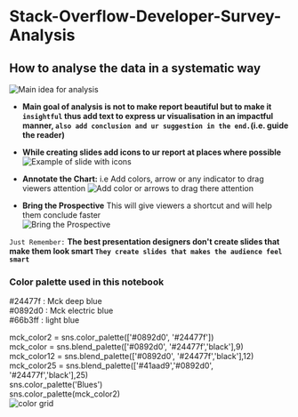 # Stack-Overflow-Developer-Survey-Analysis
## How to analyse the data in a systematic way
![Main idea for analysis](https://user-images.githubusercontent.com/86042628/141689338-53708cea-aa82-4c1c-be14-7531aa225c0f.PNG)
* **Main goal of analysis is not to make report beautiful but to make it `insightful` thus add text to express ur visualisation in an impactful manner, `also add conclusion and ur suggestion in the end.`(i.e. guide the reader)**
* **While creating slides add icons to ur report at places where possible** 
![Example of slide with icons](https://user-images.githubusercontent.com/86042628/141690331-f54baaf9-5e2b-4a37-872a-479ec1a09eee.jpg)

* **Annotate the Chart:** i.e Add colors, arrow or any indicator to drag viewers attention
![Add color or arrows to drag there attention](https://user-images.githubusercontent.com/86042628/141690129-fc03634c-eb2c-4ab2-af4c-d00b563b8423.PNG)

* **Bring the Prospective** This will give viewers a shortcut and will help them conclude faster  
![Bring the Prospective](https://user-images.githubusercontent.com/86042628/141690141-fbeaa0c1-99c3-45c7-8ddb-89f84c25a2d4.PNG)

`Just Remember:` **The best presentation designers don't create slides that make them look smart `They create slides that makes the audience feel smart`**
### Color palette used in this notebook
#24477f : Mck deep blue  
#0892d0 : Mck electric blue  
#66b3ff : light blue  
  
mck_color2 = sns.color_palette(['#0892d0', '#24477f'])  
mck_color = sns.blend_palette(['#0892d0', '#24477f','black'],9)    
mck_color12 = sns.blend_palette(['#0892d0', '#24477f','black'],12)  
mck_color25 = sns.blend_palette(['#41aad9','#0892d0', '#24477f','black'],25)  
sns.color_palette('Blues')  
sns.color_palette(mck_color2)  
![color grid](https://user-images.githubusercontent.com/86042628/141689201-47927864-c7bb-4861-aa39-678b0178107a.PNG)
